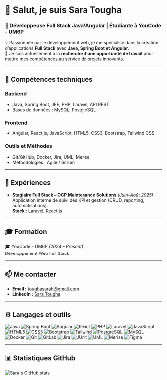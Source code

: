 # 👋 Salut, je suis **Sara Tougha**

### 🚀 Développeuse Full Stack Java/Angular | Étudiante à YouCode - UM6P

💡 Passionnée par le développement web, je me spécialise dans la création d’applications **Full Stack** avec **Java, Spring Boot et Angular**.  
🎯 Je suis actuellement à la **recherche d’une opportunité de travail** pour mettre mes compétences au service de projets innovants.

---

## 🧩 **Compétences techniques**

### **Backend**
- Java, Spring Boot, JEE, PHP, Laravel, API REST  
- Bases de données : MySQL, PostgreSQL  

### **Frontend**
- Angular, React.js, JavaScript, HTML5, CSS3, Bootstrap, Tailwind CSS  

### **Outils et Méthodes**
- Git/GitHub, Docker, Jira, UML, Merise  
- Méthodologies : Agile / Scrum  

---

## 💼 **Expériences**

- **Stagiaire Full Stack – OCP Maintenance Solutions** *(Juin–Août 2025)*  
  Application interne de suivi des KPI et gestion (CRUD, reporting, automatisations).  
  **Stack :** Laravel, React.js  

---

## 🎓 **Formation**

🎓 YouCode - UM6P *(2024 – Présent)*  
Développement Web Full Stack

---

## 📫 **Me contacter**

- **Email :** toughasarah@gmail.com  
- **LinkedIn :** [Sara Tougha](https://www.linkedin.com/in/sara-tougha-4880ba271/)  

---

## ⚙️ **Langages et outils**

![Java](https://img.shields.io/badge/-Java-007396?logo=java&logoColor=white)
![Spring Boot](https://img.shields.io/badge/-Spring_Boot-6DB33F?logo=springboot&logoColor=white)
![Angular](https://img.shields.io/badge/-Angular-DD0031?logo=angular&logoColor=white)
![React](https://img.shields.io/badge/-React-61DAFB?logo=react&logoColor=black)
![PHP](https://img.shields.io/badge/-PHP-777BB4?logo=php&logoColor=white)
![Laravel](https://img.shields.io/badge/-Laravel-FF2D20?logo=laravel&logoColor=white)
![JavaScript](https://img.shields.io/badge/-JavaScript-F7DF1E?logo=javascript&logoColor=black)
![HTML5](https://img.shields.io/badge/-HTML5-E34F26?logo=html5&logoColor=white)
![CSS3](https://img.shields.io/badge/-CSS3-1572B6?logo=css3&logoColor=white)
![Bootstrap](https://img.shields.io/badge/-Bootstrap-7952B3?logo=bootstrap&logoColor=white)
![Tailwind](https://img.shields.io/badge/-Tailwind_CSS-06B6D4?logo=tailwind-css&logoColor=white)
![PostgreSQL](https://img.shields.io/badge/-PostgreSQL-4169E1?logo=postgresql&logoColor=white)
![MySQL](https://img.shields.io/badge/-MySQL-4479A1?logo=mysql&logoColor=white)
![Docker](https://img.shields.io/badge/-Docker-2496ED?logo=docker&logoColor=white)
![Git](https://img.shields.io/badge/-Git-F05032?logo=git&logoColor=white)
![GitLab](https://img.shields.io/badge/-GitLab-FC6D26?logo=gitlab&logoColor=white)
![Jira](https://img.shields.io/badge/-Jira-0052CC?logo=jira&logoColor=white)
![JUnit](https://img.shields.io/badge/-JUnit-25A162?logo=junit5&logoColor=white)
![UML](https://img.shields.io/badge/-UML-512BD4?logoColor=white)
![Merise](https://img.shields.io/badge/-Merise-4B0082?logoColor=white)
![Figma](https://img.shields.io/badge/-Figma-F24E1E?logo=figma&logoColor=white)

---

## 📊 **Statistiques GitHub**

![Sara's GitHub stats](https://github-readme-stats.vercel.app/api?username=toughasara&show_icons=true&theme=radical)
